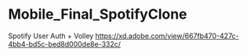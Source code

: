 # Mobile_Final_SpotifyClone
Spotify User Auth + Volley
https://xd.adobe.com/view/667fb470-427c-4bb4-bd5c-bed8d000de8e-332c/
